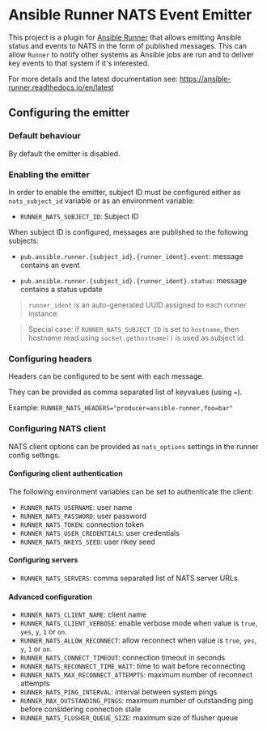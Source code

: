 Ansible Runner NATS Event Emitter
=================================

This project is a plugin for [Ansible Runner](https://github.com/ansible/ansible-runner) that allows emitting Ansible status and events to NATS in the form of published messages. This can allow `Runner` to notify other systems as Ansible jobs are run and to deliver key events to that system if it's interested.

For more details and the latest documentation see: https://ansible-runner.readthedocs.io/en/latest

## Configuring the emitter

### Default behaviour

By default the emitter is disabled.

### Enabling the emitter

In order to enable the emitter, subject ID must be configured either as `nats_subject_id` variable or as an environment variable:

- `RUNNER_NATS_SUBJECT_ID`: Subject ID

When subject ID is configured, messages are published to the following subjects:

- `pub.ansible.runner.{subject_id}.{runner_ident}.event`: message contains an event

- `pub.ansible.runner.{subject_id}.{runner_ident}.status`: message contains a status update

> `runner_ident` is an auto-generated UUID assigned to each runner instance.

> Special case: if `RUNNER_NATS_SUBJECT_ID` is set to `hostname`, then hostname read using `socket.gethostname()` is used as subject id.


### Configuring headers

Headers can be configured to be sent with each message.

They can be provided as comma separated list of keyvalues (using `=`).

Example: `RUNNER_NATS_HEADERS="producer=ansible-runner,foo=bar"`

### Configuring NATS client

NATS client options can be provided as `nats_options` settings in the runner config settings.

#### Configuring client authentication


The following environment variables can be set to authenticate the client:

- `RUNNER_NATS_USERNAME`: user name
- `RUNNER_NATS_PASSWORD`: user password
- `RUNNER_NATS_TOKEN`: connection token
- `RUNNER_NATS_USER_CREDENTIALS`: user credentials
- `RUNNER_NATS_NKEYS_SEED`: user nkey seed

#### Configuring servers


- `RUNNER_NATS_SERVERS`: comma separated list of NATS server URLs.

#### Advanced configuration

- `RUNNER_NATS_CLIENT_NAME`: client name
- `RUNNER_NATS_CLIENT_VERBOSE`: enable verbose mode when value is `true`, `yes`, `y`, `1` or `on`.
- `RUNNER_NATS_ALLOW_RECONNECT`: allow reconnect when value is `true`, `yes`, `y`, `1` or `on`.
- `RUNNER_NATS_CONNECT_TIMEOUT`: connection timeout in seconds
- `RUNNER_NATS_RECONNECT_TIME_WAIT`: time to wait before reconnecting
- `RUNNER_NATS_MAX_RECONNECT_ATTEMPTS`:  maximum number of reconnect attempts
- `RUNNER_NATS_PING_INTERVAL`: interval between system pings
- `RUNNER_MAX_OUTSTANDING_PINGS`: maximum number of outstanding ping before considering connection stale
- `RUNNER_NATS_FLUSHER_QUEUE_SIZE`: maximum size of flusher queue
